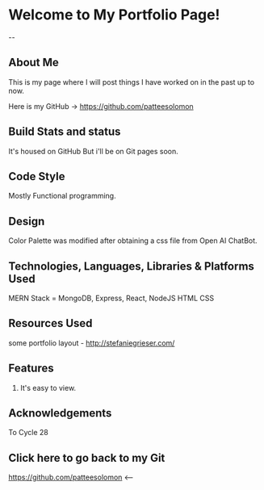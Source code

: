 # Welcome to My Portfolio Page!
--

About Me
--
This is my page where I will post things I have worked on
in the past up to now. 

Here is my GitHub -> 
https://github.com/patteesolomon

Build Stats and status
--
It's housed on GitHub But i'll be on Git pages soon.

Code Style
--
Mostly Functional programming.

Design
--
Color Palette was modified after obtaining a css file from Open AI ChatBot.

Technologies, Languages, Libraries & Platforms Used
--
MERN Stack = MongoDB, Express, React, NodeJS
HTML
CSS

Resources Used
--
some portfolio layout - http://stefaniegrieser.com/

Features
--
1. It's easy to view.

Acknowledgements
--
To Cycle 28

Click here to go back to my Git 
--
https://github.com/patteesolomon <--